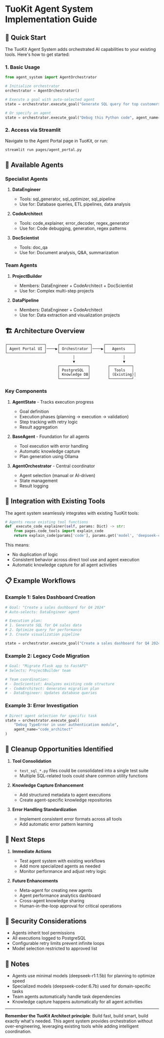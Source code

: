 # TuoKit Agent System Implementation Guide

## 🚀 Quick Start

The TuoKit Agent System adds orchestrated AI capabilities to your existing tools. Here's how to get started:

### 1. Basic Usage

```python
from agent_system import AgentOrchestrator

# Initialize orchestrator
orchestrator = AgentOrchestrator()

# Execute a goal with auto-selected agent
state = orchestrator.execute_goal("Generate SQL query for top customers by revenue")

# Or specify an agent
state = orchestrator.execute_goal("Debug this Python code", agent_name="code_architect")
```

### 2. Access via Streamlit

Navigate to the Agent Portal page in TuoKit, or run:
```bash
streamlit run pages/agent_portal.py
```

## 🤖 Available Agents

### Specialist Agents

1. **DataEngineer**
   - Tools: sql_generator, sql_optimizer, sql_pipeline
   - Use for: Database queries, ETL pipelines, data analysis
   
2. **CodeArchitect**
   - Tools: code_explainer, error_decoder, regex_generator
   - Use for: Code debugging, generation, regex patterns

3. **DocScientist**
   - Tools: doc_qa
   - Use for: Document analysis, Q&A, summarization

### Team Agents

1. **ProjectBuilder**
   - Members: DataEngineer + CodeArchitect + DocScientist
   - Use for: Complex multi-step projects

2. **DataPipeline**
   - Members: DataEngineer + CodeArchitect
   - Use for: Data extraction and visualization projects
## 🏗️ Architecture Overview

```
┌─────────────────┐     ┌──────────────┐     ┌─────────────┐
│ Agent Portal UI │────▶│ Orchestrator │────▶│   Agents    │
└─────────────────┘     └──────────────┘     └─────────────┘
                               │                      │
                               ▼                      ▼
                        ┌─────────────┐        ┌──────────┐
                        │ PostgreSQL  │        │  Tools   │
                        │ Knowledge DB│        │ (Existing)│
                        └─────────────┘        └──────────┘
```

### Key Components

1. **AgentState** - Tracks execution progress
   - Goal definition
   - Execution phases (planning → execution → validation)
   - Step tracking with retry logic
   - Result aggregation

2. **BaseAgent** - Foundation for all agents
   - Tool execution with error handling
   - Automatic knowledge capture
   - Plan generation using Ollama

3. **AgentOrchestrator** - Central coordinator
   - Agent selection (manual or AI-driven)
   - State management
   - Result logging

## 🔧 Integration with Existing Tools

The agent system seamlessly integrates with existing TuoKit tools:

```python
# Agents reuse existing tool functions
def _execute_code_explainer(self, params: Dict) -> str:
    from pages.code_tools import explain_code
    return explain_code(params['code'], params.get('model', 'deepseek-coder:6.7b'))
```

This means:
- No duplication of logic
- Consistent behavior across direct tool use and agent execution
- Automatic knowledge capture for all agent activities
## 📋 Example Workflows

### Example 1: Sales Dashboard Creation
```python
# Goal: "Create a sales dashboard for Q4 2024"
# Auto-selects: DataEngineer agent

# Execution plan:
# 1. Generate SQL for Q4 sales data
# 2. Optimize query for performance  
# 3. Create visualization pipeline

state = orchestrator.execute_goal("Create a sales dashboard for Q4 2024")
```

### Example 2: Legacy Code Migration
```python
# Goal: "Migrate Flask app to FastAPI"
# Selects: ProjectBuilder team

# Team coordination:
# - DocScientist: Analyzes existing code structure
# - CodeArchitect: Generates migration plan
# - DataEngineer: Updates database queries
```

### Example 3: Error Investigation
```python
# Direct agent selection for specific task
state = orchestrator.execute_goal(
    "Debug TypeError in user authentication module",
    agent_name="code_architect"
)
```

## 🧹 Cleanup Opportunities Identified

1. **Tool Consolidation**
   - `test_sql_*.py` files could be consolidated into a single test suite
   - Multiple SQL-related tools could share common utility functions

2. **Knowledge Capture Enhancement**
   - Add structured metadata to agent executions
   - Create agent-specific knowledge repositories

3. **Error Handling Standardization**
   - Implement consistent error formats across all tools
   - Add automatic error pattern learning

## 🚀 Next Steps

1. **Immediate Actions**
   - Test agent system with existing workflows
   - Add more specialized agents as needed
   - Monitor performance and adjust retry logic

2. **Future Enhancements**
   - Meta-agent for creating new agents
   - Agent performance analytics dashboard
   - Cross-agent knowledge sharing
   - Human-in-the-loop approval for critical operations

## 🔐 Security Considerations

- Agents inherit tool permissions
- All executions logged to PostgreSQL
- Configurable retry limits prevent infinite loops
- Model selection restricted to approved list

## 📝 Notes

- Agents use minimal models (deepseek-r1:1.5b) for planning to optimize speed
- Specialized models (deepseek-coder:6.7b) used for domain-specific tasks
- Team agents automatically handle task dependencies
- Knowledge capture happens automatically for all agent activities

---

**Remember the TuoKit Architect principle**: Build fast, build smart, build exactly what's needed. This agent system provides orchestration without over-engineering, leveraging existing tools while adding intelligent coordination.
